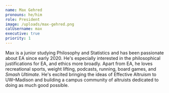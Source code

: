 ```yaml
---
name: Max Gehred
pronouns: he/him
role: President
image: /uploads/max-gehred.png
calUsername: max
executive: true
priority: 1
---
```


Max is a junior studying Philosophy and Statistics and has been passionate about EA since early 2020. He's especially interested in the philosophical justifications for EA, and ethics more broadly. Apart from EA, he loves recreational sports, weight lifting, podcasts, running, board games, and <em>Smash Ultimate</em>. He's excited bringing the ideas of Effective Altruism to UW–Madison and building a campus community of altruists dedicated to doing as much good possible.
